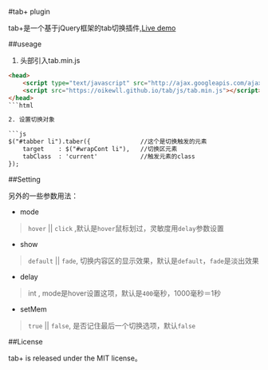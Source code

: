 #tab+ plugin

tab+是一个基于jQuery框架的tab切换插件,[Live demo](https://oikewll.github.io/tab)

##useage

1. 头部引入tab.min.js

```html
<head>
    <script type="text/javascript" src="http://ajax.googleapis.com/ajax/libs/jquery/1.7/jquery.min.js"></script>
    <script src="https://oikewll.github.io/tab/js/tab.min.js"></script>
</head>
```html

2. 设置切换对象

```js
$("#tabber li").taber({              //这个是切换触发的元素
	target    : $("#wrapCont li"),   //切换区元素
	tabClass  : 'current'            //触发元素的class
});
```

##Setting

另外的一些参数用法：

* mode
> `hover` || `click`  ,默认是`hover`鼠标划过，灵敏度用`delay`参数设置

* show
> `default` || `fade`, 切换内容区的显示效果，默认是`default`，`fade`是淡出效果

* delay
> int , mode是hover设置这项，默认是`400`毫秒，1000毫秒＝1秒

* setMem
> `true` || `false`, 是否记住最后一个切换选项，默认`false`

##License

tab+ is released under the MIT license。